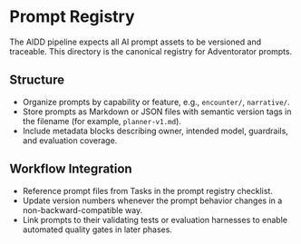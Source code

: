 # Prompt Registry

The AIDD pipeline expects all AI prompt assets to be versioned and traceable. This directory is the canonical registry for Adventorator prompts.

## Structure
- Organize prompts by capability or feature, e.g., `encounter/`, `narrative/`.
- Store prompts as Markdown or JSON files with semantic version tags in the filename (for example, `planner-v1.md`).
- Include metadata blocks describing owner, intended model, guardrails, and evaluation coverage.

## Workflow Integration
- Reference prompt files from Tasks in the prompt registry checklist.
- Update version numbers whenever the prompt behavior changes in a non-backward-compatible way.
- Link prompts to their validating tests or evaluation harnesses to enable automated quality gates in later phases.
